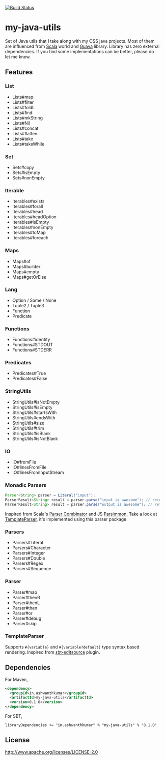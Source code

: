 [![Build Status](https://travis-ci.org/ashwanthkumar/my-java-utils.svg?branch=master)](https://travis-ci.org/ashwanthkumar/my-java-utils)

# my-java-utils
Set of Java utils that I take along with my OSS java projects. Most of them are influenced from [Scala](http://scala-lang.org/) world and [Guava](https://github.com/google/guava) library. Library has zero external dependencies. If you find some implementations can be better, please do let me know.

## Features
### List
- Lists#map
- Lists#filter
- Lists#foldL
- Lists#find
- Lists#mkString
- Lists#Nil
- Lists#concat
- Lists#flatten
- Lists#take
- Lists#takeWhile

### Set
- Sets#copy
- Sets#isEmpty
- Sets#nonEmpty

### Iterable
- Iterables#exists
- Iterables#forall
- Iterables#head
- Iterables#headOption
- Iterables#isEmpty
- Iterables#nonEmpty
- Iterables#toMap
- Iterables#foreach

### Maps
- Maps#of
- Maps#builder
- Maps#empty
- Maps#getOrElse

### Lang
- Option / Some / None
- Tuple2 / Tuple3
- Function
- Predicate

### Functions
- Functions#identity
- Functions#STDOUT
- Functions#STDERR

### Predicates
- Predicates#True
- Predicates#False

### StringUtils
- StringUtils#isNotEmpty
- StringUtils#isEmpty
- StringUtils#startsWith
- StringUtils#endsWith
- StringUtils#size
- StringUtils#trim
- StringUtils#isBlank
- StringUtils#isNotBlank

### IO
- IO#fromFile
- IO#linesFromFile
- IO#linesFromInputStream

### Monadic Parsers
```java
Parser<String> parser = Literal("input");
ParserResult<String> result = parser.parse("input is awesome"); // returns Success<String>
ParserResult<String> result = parser.parse("output is awesome"); // returns Failure<String>
```

Inspired from Scala's [Parser Combinator](https://github.com/scala/scala-parser-combinators) and JS [Parsimmon](https://github.com/jneen/parsimmon).
Take a look at [TemplateParser](https://github.com/ashwanthkumar/my-java-utils/blob/master/src/main/java/in/ashwanthkumar/utils/template/TemplateParser.java), it's implemented using this parser package.

### Parsers
- Parsers#Literal
- Parsers#Character
- Parsers#Integer
- Parsers#Double
- Parsers#Regex
- Parsers#Sequence

### Parser
- Parser#map
- Parser#thenR
- Parser#thenL
- Parser#then
- Parser#or
- Parser#debug
- Parser#skip

### TemplateParser
Supports `#{variable}` and `#{variable?default}` type syntax based rendering. Inspired from [sbt-editsource](http://software.clapper.org/sbt-editsource/#variables) plugin.

## Dependencies

For Maven,
```xml
<dependency>
  <groupId>in.ashwanthkumar</groupId>
  <artifactId>my-java-utils</artifactId>
  <version>0.1.0</version>
</dependency>
```

For SBT,
```
libraryDependencies += "in.ashwanthkumar" % "my-java-utils" % "0.1.0"
```

## License
http://www.apache.org/licenses/LICENSE-2.0
